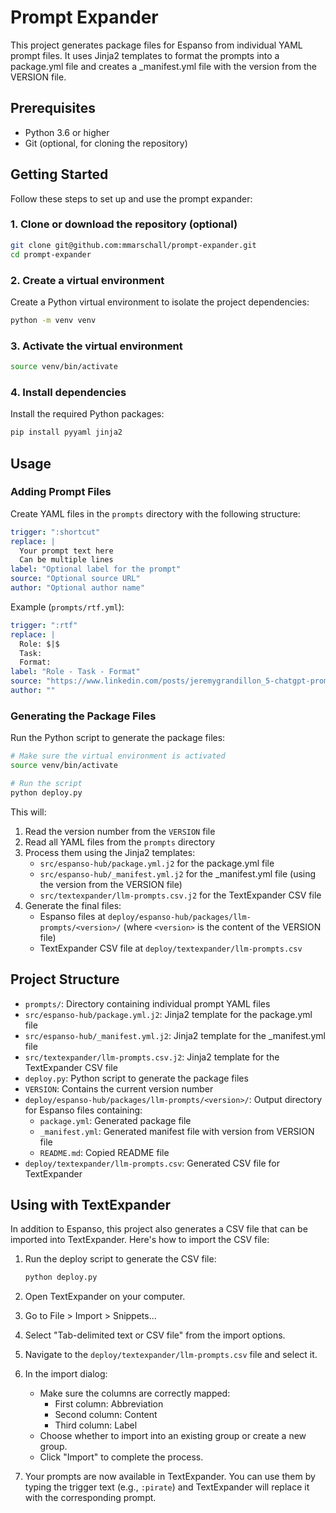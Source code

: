 # Prompt Expander

This project generates package files for Espanso from individual YAML prompt files. It uses Jinja2 templates to format the prompts into a package.yml file and creates a _manifest.yml file with the version from the VERSION file.

## Prerequisites

- Python 3.6 or higher
- Git (optional, for cloning the repository)

## Getting Started

Follow these steps to set up and use the prompt expander:

### 1. Clone or download the repository (optional)

```bash
git clone git@github.com:mmarschall/prompt-expander.git
cd prompt-expander
```

### 2. Create a virtual environment

Create a Python virtual environment to isolate the project dependencies:

```bash
python -m venv venv
```

### 3. Activate the virtual environment

```bash
source venv/bin/activate
```

### 4. Install dependencies

Install the required Python packages:

```bash
pip install pyyaml jinja2
```

## Usage

### Adding Prompt Files

Create YAML files in the `prompts` directory with the following structure:

```yaml
trigger: ":shortcut"
replace: |
  Your prompt text here
  Can be multiple lines
label: "Optional label for the prompt"
source: "Optional source URL"
author: "Optional author name"
```

Example (`prompts/rtf.yml`):
```yaml
trigger: ":rtf"
replace: |
  Role: $|$
  Task: 
  Format:
label: "Role - Task - Format"
source: "https://www.linkedin.com/posts/jeremygrandillon_5-chatgpt-prompt-frameworks-that-make-your-activity-7301956962898837504-NR_i"
author: ""
```

### Generating the Package Files

Run the Python script to generate the package files:

```bash
# Make sure the virtual environment is activated
source venv/bin/activate

# Run the script
python deploy.py
```

This will:
1. Read the version number from the `VERSION` file
2. Read all YAML files from the `prompts` directory
3. Process them using the Jinja2 templates:
   - `src/espanso-hub/package.yml.j2` for the package.yml file
   - `src/espanso-hub/_manifest.yml.j2` for the _manifest.yml file (using the version from the VERSION file)
   - `src/textexpander/llm-prompts.csv.j2` for the TextExpander CSV file
4. Generate the final files:
   - Espanso files at `deploy/espanso-hub/packages/llm-prompts/<version>/` (where `<version>` is the content of the VERSION file)
   - TextExpander CSV file at `deploy/textexpander/llm-prompts.csv`

## Project Structure

- `prompts/`: Directory containing individual prompt YAML files
- `src/espanso-hub/package.yml.j2`: Jinja2 template for the package.yml file
- `src/espanso-hub/_manifest.yml.j2`: Jinja2 template for the _manifest.yml file
- `src/textexpander/llm-prompts.csv.j2`: Jinja2 template for the TextExpander CSV file
- `deploy.py`: Python script to generate the package files
- `VERSION`: Contains the current version number
- `deploy/espanso-hub/packages/llm-prompts/<version>/`: Output directory for Espanso files containing:
  - `package.yml`: Generated package file
  - `_manifest.yml`: Generated manifest file with version from VERSION file
  - `README.md`: Copied README file
- `deploy/textexpander/llm-prompts.csv`: Generated CSV file for TextExpander

## Using with TextExpander

In addition to Espanso, this project also generates a CSV file that can be imported into TextExpander. Here's how to import the CSV file:

1. Run the deploy script to generate the CSV file:
   ```bash
   python deploy.py
   ```

2. Open TextExpander on your computer.

3. Go to File > Import > Snippets...

4. Select "Tab-delimited text or CSV file" from the import options.

5. Navigate to the `deploy/textexpander/llm-prompts.csv` file and select it.

6. In the import dialog:
   - Make sure the columns are correctly mapped:
     - First column: Abbreviation
     - Second column: Content
     - Third column: Label
   - Choose whether to import into an existing group or create a new group.
   - Click "Import" to complete the process.

7. Your prompts are now available in TextExpander. You can use them by typing the trigger text (e.g., `:pirate`) and TextExpander will replace it with the corresponding prompt.
